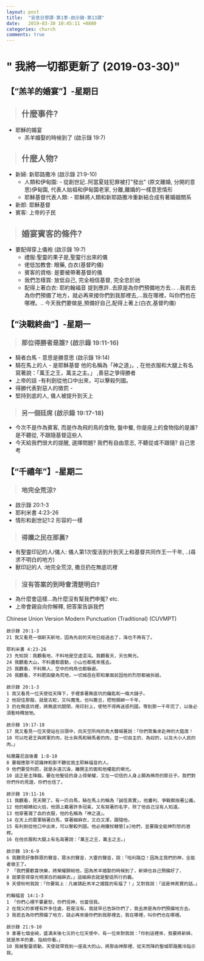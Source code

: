 ```yaml
---
layout: post
title:  "安息日學課-第1季-啟示錄-第13課"
date:   2019-03-30 10:45:11 +0800
categories: church
comments: true
---
```


# " 我將一切都更新了 (2019-03-30)" 


## 【“羔羊的婚宴”】-星期日 

>## 什麼事件?
* 耶穌的婚宴
  * 羔羊婚娶的時候到了 (啟示錄 19:7)

>## 什麼人物?
* 新婦: 新耶路撒冷 (啟示錄 21:9-10)  
  * 人類和伊甸園: - 從創世記..阿當夏娃犯罪被打"發出" (原文離婚, 分開的意思)伊甸園, 代表人始祖和伊甸園老家, 分離,離婚的一樣意思情形
  * 耶穌基督代表人類: - 耶穌將人類和新耶路撒冷重新結合成有著婚姻關系
* 新郎: 耶穌基督
* 賓客: 上帝的子民

>## 婚宴賓客的條件?
* 要配得穿上儀袍 (啟示錄 19:7) 
  * 禮服:聖靈的果子是,聖靈行出來的儀
  * 佬低加教會: 眼藥, 白衣(基督旳儀)
  * 賓客的資格: 是要被帶著基督的儀
  * 我們怎樣買: 放低自己, 完全相信基督, 完全忠於祂
  * 配得上著白衣: 耶約翰褔音 提到應許..去原是為你們預備地方去... ..我若去為你們預備了地方，就必再來接你們到我那裡去,...我在哪裡，叫你們也在哪裡。.. 今天我們要做是,預備好自己,配得上著上(白衣,基督旳儀)


## 【“決戰終曲”】-星期一 

>### 那位得勝者是誰? (啟示錄 19:11-16)
* 騎者白馬 - 意思是勝意思 (啟示錄 19:14)
* 騎在馬上的人 -  是耶穌基督  他的名稱為「神之道」。, 在他衣服和大腿上有名寫著說：「萬王之王，萬主之主。」 ,善惡之爭得勝者
* 上帝的話 -有利劍從他口中出來，可以擊殺列國。
* 得勝代表對惡人的徵罰 - 
* 堅持到底的人, 儀人被提升到天上


>### 另一個廷席 (啟示錄 19:17-18)
* 今次不是作為賓客, 而是作為飛的鳥的食物, 盤中餐, 你是座上的食物指的是誰? 是不聽從, 不跟隨基督這些人
* 今天給我們很大的提醒, 選擇問題?  我們有自由意志, 不聽從或不跟隨? 自己思考


## 【“千禧年”】-星期二

>### 地完全荒涼?
* 啟示錄 20:1-3
* 耶利米書 4:23-26
* 情形和創世記1:2 形容的一樣


>### 得贖之民在那裏?
* 有聖靈印記的人/儀人: 儀人第1次復活到升到天上和基督共同作王一千年, ..(尋求不明白的地方)
* 獸印記的人 :地完全荒涼, 撒旦扔在無底坑裡

>### 沒有答案的到時會清楚明白?
* 為什麼會這樣...為什麼沒有幫我們申冤? etc.
* 上帝會親自向你解釋, 把答案告訴我們



Chinese Union Version Modern Punctuation (Traditional) (CUVMPT)

~~~
啟示錄 20:1-3
21 我又看見一個新天新地，因為先前的天地已經過去了，海也不再有了。
~~~

~~~
耶利米書 4:23-26
23 先知說：我觀看地，不料地是空虛混沌。我觀看天，天也無光。 
24 我觀看大山，不料盡都震動，小山也都搖來搖去。 
25 我觀看，不料無人，空中的飛鳥也都躲避。 
26 我觀看，不料肥田變為荒地，一切城邑在耶和華面前因他的烈怒都被拆毀。
~~~

~~~
啟示錄 20:1-3
1 我又看見一位天使從天降下，手裡拿著無底坑的鑰匙和一條大鏈子。 
2 他捉住那龍，就是古蛇，又叫魔鬼，也叫撒旦，把牠捆綁一千年， 
3 扔在無底坑裡，將無底坑關閉，用印封上，使牠不得再迷惑列國。等到那一千年完了，以後必須暫時釋放牠。
~~~
~~~
啟示錄 19:17-18
17 我又看見一位天使站在日頭中，向天空所飛的鳥大聲喊著說：「你們聚集來赴神的大筵席！ 
18 可以吃君王與將軍的肉，壯士與馬和騎馬者的肉，並一切自主的、為奴的，以及大小人民的肉。」
~~~
~~~
帖撒羅尼迦後書 1:8-10
8 要報應那不認識神和那不聽從我主耶穌福音的人。 
9 他們要受刑罰，就是永遠沉淪，離開主的面和他權能的榮光。 
10 這正是主降臨，要在他聖徒的身上得榮耀，又在一切信的人身上顯為稀奇的那日子。我們對你們作的見證，你們也信了。
~~~
~~~
啟示錄 19:11-16
11 我觀看，見天開了。有一匹白馬，騎在馬上的稱為「誠信真實」，他審判、爭戰都按著公義。 
12 他的眼睛如火焰，他頭上戴著許多冠冕，又有寫著的名字，除了他自己沒有人知道。 
13 他穿著濺了血的衣服，他的名稱為「神之道」。 
14 在天上的眾軍騎著白馬，穿著細麻衣，又白又潔，跟隨他。 
15 有利劍從他口中出來，可以擊殺列國。他必用鐵杖轄管[a]他們，並要踹全能神烈怒的酒榨。 
16 在他衣服和大腿上有名寫著說：「萬王之王，萬主之主。」
~~~

~~~
啟示錄 19:6-9 
6 我聽見好像群眾的聲音，眾水的聲音，大雷的聲音，說：「哈利路亞！因為主我們的神，全能者做王了。
7 「我們要歡喜快樂，將榮耀歸給他，因為羔羊婚娶的時候到了，新婦也自己預備好了， 
8 就蒙恩得穿光明潔白的細麻衣。」這細麻衣就是聖徒所行的義。 
9 天使吩咐我說：「你要寫上：凡被請赴羔羊之婚筵的有福了！」又對我說：「這是神真實的話。」
~~~

~~~
約翰福音 14:1-3
1 「你們心裡不要憂愁，你們信神，也當信我。 
2 在我父的家裡有許多住處，若是沒有，我就早已告訴你們了，我去原是為你們預備地方去。 
3 我若去為你們預備了地方，就必再來接你們到我那裡去，我在哪裡，叫你們也在哪裡。
~~~

~~~
啟示錄 21:9-10 
9 拿著七個金碗，盛滿末後七災的七位天使中，有一位來對我說：「你到這裡來，我要將新婦，就是羔羊的妻，指給你看。」 
10 我被聖靈感動，天使就帶我到一座高大的山，將那由神那裡、從天而降的聖城耶路撒冷指示我。
~~~
